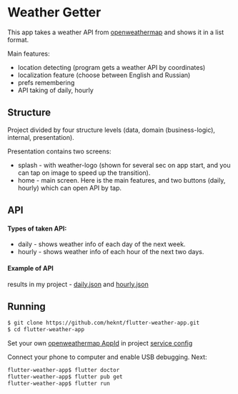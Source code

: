 # Weather Getter
This app takes a weather API from [openweathermap](https://openweathermap.org) and shows it in a list format.

Main features:
- location detecting (program gets a weather API by coordinates)
- localization feature (choose between English and Russian)
- prefs remembering
- API taking of daily, hourly

## Structure
Project divided by four structure levels (data, domain (business-logic), internal, presentation).

Presentation contains two screens:
- splash - with weather-logo (shown for several sec on app start, and you can tap on image to speed up the transition).
- home - main screen. Here is the main features, and two buttons (daily, hourly) which can open API by tap.


## API
#### Types of taken API:
- daily - shows weather info of each day of the next week.
- hourly - shows weather info of each hour of the next two days.

#### Example of API
results in my project - [daily.json](https://github.com/heknt/flutter-weather-app/blob/master/lib/data/storage/daily.json) and [hourly.json](https://github.com/heknt/flutter-weather-app/blob/master/lib/data/storage/hourly.json)

## Running
```bash
$ git clone https://github.com/heknt/flutter-weather-app.git
$ cd flutter-weather-app
```
Set your own [openweathermap AppId](https://openweathermap.org/appid) in project [service config](https://github.com/heknt/flutter-weather-app/blob/master/lib/data/api/services/settings/config.dart)

Connect your phone to computer and enable USB debugging. Next:
```bash
flutter-weather-app$ flutter doctor
flutter-weather-app$ flutter pub get
flutter-weather-app$ flutter run
```

